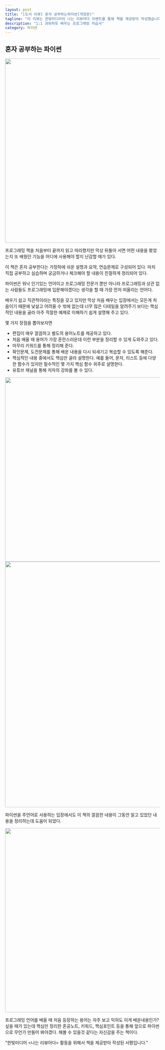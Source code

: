 ```yaml
---
layout: post
title: "[도서 리뷰] 혼자 공부하는파이썬(개정판)"
tagline: "이 리뷰는 한빛미디어의 나는 리뷰어다 이벤트를 통해 책을 제공받아 작성했습니다."
description: "1:1 과외하듯 배우는 프로그래밍 자습서"
category: 파이썬
---
```



## 혼자 공부하는 파이썬

<img src="https://i.imgur.com/uZFLPpt.jpg" width="600">

프로그래밍 책을 처음부터 끝까지 읽고 따라했지만 막상 뒤돌아 서면 어떤 내용을 봤었는지 또 배웠던 기능을 어디에 사용해야 할지 난감할 때가 있다.

이 책은 혼자 공부한다는 가정하에 쉬운 설명과 요약, 연습문제로 구성되어 있다.
마치 직접 공부하고 실습하며 궁금하거나 체크해야 할 내용이 친절하게 정리되어 있다.

파이썬은 워낙 인기있는 언어이고 프로그래밍 전문가 뿐만 아니라 프로그래밍과 상관 없는 사람들도 프로그래밍에 입문해야겠다는 생각을 할 때 가장 먼저 떠올리는 언어다.

배우기 쉽고 직관적이라는 특징을 갖고 있지만 막상 처음 배우는 입장에서는 모든게 처음이기 때문에 낯설고 어려울 수 밖에 없는데 너무 많은 디테일을 알려주기 보다는 핵심적인 내용을 골라 아주 적절한 예제로 이해하기 쉽게 설명해 주고 있다.


몇 가지 장점을 뽑아보자면
* 편집이 매우 깔끔하고 별도의 용어노트를 제공하고 있다.
* 처음 배울 때 용어가 가장 혼란스러운데 이런 부분을 정리할 수 있게 도와주고 있다.
* 마무리 키워드를 통해 정리해 준다.
* 확인문제, 도전문제를 통해 배운 내용을 다시 되새기고 복습할 수 있도록 해준다.
* 핵심적인 내용 중에서도 핵심만 골라 설명한다. 예를 들어, 문자, 리스트 등에 다양한 함수가 있지만 필수적인 몇 가지 핵심 함수 위주로 설명한다. 
* 유튜브 채널을 통해 저자의 강좌를 볼 수 있다.

<img src="https://i.imgur.com/sWOi3n9.jpg" width="600">

<img src="https://i.imgur.com/ntNjiYA.jpg" width="800">


파이썬을 주언어로 사용하는 입장에서도 이 책의 깔끔한 내용이 그동안 알고 있었던 내용을 정리하는데 도움이 되었다.

<img src="https://i.imgur.com/2JfhKYV.jpg" width="600">

프로그래밍 언어를 배울 때 처음 등장하는 용어는 자주 보고 익혀도 이게 배운내용인가? 싶을 때가 있는데 핵심만 정리한 혼공노트, 키워드, 핵심포인트 등을 통해 앞으로 파이썬으로 무언가 만들어 봐야겠다. 해볼 수 있을것 같다는 자신감을 주는 책이다.

 "한빛미디어 <나는 리뷰어다> 활동을 위해서 책을 제공받아 작성된 서평입니다."


